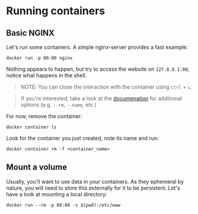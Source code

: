 # Running containers

## Basic NGINX
Let's run some containers. A simple nginx-server provides a fast example:

```shell
docker run -p 80:80 nginx
```

Nothing appears to happen, but try to access the website on `127.0.0.1:80`; notice what happens in the shell.

> NOTE: You can close the interaction with the container using `ctrl` + `c`.

> If you're interested, take a look at the [documenation][docker-docs] for additional options (e.g. `--rm`, `--name`, etc.)

[docker-docs]: https://docs.docker.com/engine/reference/run/

For now, remove the container:

```shell
docker container ls
```

Look for the container you just created, note its name and run:

```shell
docker container rm -f <container_name>
```

## Mount a volume

Usually, you'll want to use data in your containers. As they ephemeral by nature, you will need to store this externally for it to be persistent. Let's have a look at mounting a local directory:

```shell
docker run --rm -p 80:80 -v $(pwd):/etc/www